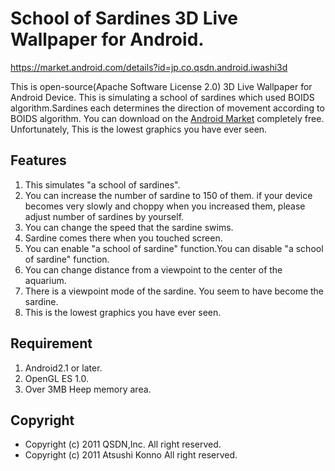 School of Sardines 3D Live Wallpaper for Android.
=================================================

https://market.android.com/details?id=jp.co.qsdn.android.iwashi3d

This is open-source(Apache Software License 2.0)  3D Live Wallpaper for Android Device.
This is simulating a school of sardines which used BOIDS algorithm.Sardines each determines the direction of movement according to BOIDS algorithm.
You can download on the [Android Market](https://market.android.com/details?id=jp.co.qsdn.android.iwashi3d) completely free.
Unfortunately, This is the lowest graphics you have ever seen.

Features
--------
1. This simulates "a school of sardines".
2. You can increase the number of sardine to 150 of them. if your device becomes very slowly and choppy when you increased them, please adjust number of sardines by yourself.
3. You can change the speed that the sardine swims.
4. Sardine comes there when you touched screen.
5. You can enable "a school of sardine" function.You can disable "a school of sardine" function.
6. You can change distance from a viewpoint to the center of the aquarium.
7. There is a viewpoint mode of the sardine. You seem to have become the sardine.
8. This is the lowest graphics you have ever seen.

Requirement
-----------
1. Android2.1 or later.
2. OpenGL ES 1.0.
3. Over 3MB Heep memory area.

Copyright
---------
  * Copyright (c) 2011 QSDN,Inc. All right reserved.
  * Copyright (c) 2011 Atsushi Konno All right reserved.

